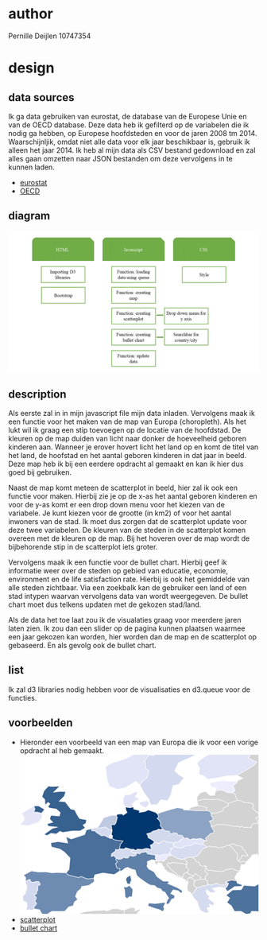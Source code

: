 # author

Pernille Deijlen
10747354

# design

## data sources
Ik ga data gebruiken van eurostat, de database van de Europese Unie en van de OECD database. Deze data heb ik gefilterd op de variabelen die ik nodig ga hebben, op Europese hoofdsteden en voor de jaren 2008 tm 2014. Waarschijnljik, omdat niet alle data voor elk jaar beschikbaar is, gebruik ik alleen het jaar 2014. Ik heb al mijn data als CSV bestand gedownload en zal alles gaan omzetten naar JSON bestanden om deze vervolgens in te kunnen laden.
-	[eurostat](http://ec.europa.eu/eurostat/data/database)
-	[OECD](https://data.oecd.org/)

## diagram
![diagram](doc/diagram.PNG)

## description
Als eerste zal in in mijn javascript file mijn data inladen. Vervolgens maak ik een functie voor het maken van de map van Europa (choropleth). Als het lukt wil ik graag een stip toevoegen op de locatie van de hoofdstad. De kleuren op de map duiden van licht naar donker de hoeveelheid geboren kinderen aan. Wanneer je erover hovert licht het land op en komt de titel van het land, de hoofstad en het aantal geboren kinderen in dat jaar in beeld. Deze map heb ik bij een eerdere opdracht al gemaakt en kan ik hier dus goed bij gebruiken.

Naast de map komt meteen de scatterplot in beeld, hier zal ik ook een functie voor maken. Hierbij zie je op de x-as het aantal geboren kinderen en voor de y-as komt er een drop down menu voor het kiezen van de variabele. Je kunt kiezen voor de grootte (in km2) of voor het aantal inwoners van de stad. Ik moet dus zorgen dat de scatterplot update voor deze twee variabelen. De kleuren van de steden in de scatterplot komen overeen met de kleuren op de map. Bij het hoveren over de map wordt de bijbehorende stip in de scatterplot iets groter.

Vervolgens maak ik een functie voor de bullet chart. Hierbij geef ik informatie weer over de steden op gebied van educatie, economie, environment en de life satisfaction rate. Hierbij is ook het gemiddelde van alle steden zichtbaar. Via een zoekbalk kan de gebruiker een land of een stad intypen waarvan vervolgens data van wordt weergegeven. De bullet chart moet dus telkens updaten met de gekozen stad/land.

Als de data het toe laat zou ik de visualaties graag voor meerdere jaren laten zien. Ik zou dan een slider op de pagina kunnen plaatsen waarmee een jaar gekozen kan worden, hier worden dan de map en de scatterplot op gebaseerd. En als gevolg ook de bullet chart.

## list
Ik zal d3 libraries nodig hebben voor de visualisaties en d3.queue voor de functies.

## voorbeelden
-	Hieronder een voorbeeld van een map van Europa die ik voor een vorige opdracht al heb gemaakt.
![map van Europe](doc/mapeurope.png)
-	[scatterplot](http://bl.ocks.org/weiglemc/6185069)
-	[bullet chart](https://bl.ocks.org/mbostock/4061961)

